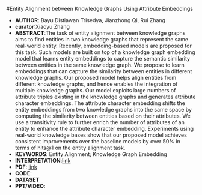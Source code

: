 #Entity Alignment between Knowledge Graphs Using Attribute Embeddings  
+ **AUTHOR**: Bayu Distiawan Trisedya, Jianzhong Qi, Rui Zhang  
+ **curator**:Xiaoyu Zhang  
+ **ABSTRACT**:The task of entity alignment between knowledge graphs aims to find entities in two knowledge graphs that represent the same real-world entity. Recently, embedding-based models are proposed for this task. Such models are built on top of a knowledge graph embedding model that learns entity embeddings to capture the semantic similarity between entities in the same knowledge graph. We propose to learn embeddings that can capture the similarity between entities in different knowledge graphs. Our proposed model helps align entities from different knowledge graphs, and hence enables the integration of multiple knowledge graphs. Our model exploits large numbers of attribute triples existing in the knowledge graphs and generates attribute character embeddings. The attribute character embedding shifts the entity embeddings from two knowledge graphs into the same space by computing the similarity between entities based on their attributes. We use a transitivity rule to further enrich the number of attributes of an entity to enhance the attribute character embedding. Experiments using real-world knowledge bases show that our proposed model achieves consistent improvements over the baseline models by over 50% in terms of hits@1 on the entity alignment task.  
+ **KEYWORDS**: Entity Alignment; Knowledge Graph Embedding
+ **INTERPRETATION**:[link](https://mp.weixin.qq.com/s?__biz=MzU2NjAxNDYwMg==&mid=2247487143&idx=1&sn=ee13fcca9b6010be9bae56da505833cf&utm_source=tuicool&utm_medium=referral)
+ **PDF**: [link](https://aaai.org/ojs/index.php/AAAI/article/view/3798)
+ **CODE**:
+ **DATASET**
+ **PPT/VIDEO**:
